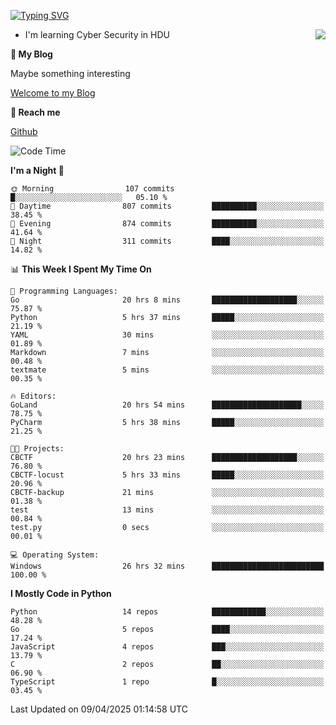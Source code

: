 [![Typing SVG](https://readme-typing-svg.herokuapp.com?font=Fira+Code&pause=1000&random=false&width=450&height=60&lines=Hello+%F0%9F%91%8B%F0%9F%8F%BB;I'm+JBNRZ)](https://git.io/typing-svg)

<a href="#">
  <img align="right" src="https://github-readme-stats.vercel.app/api?username=JBNRZ&show_icons=true&bg_color=15,f2f7fd,E0EAFC" />
</a>

- I'm learning Cyber Security in HDU

 **🌱 My Blog**

Maybe something interesting

[Welcome to my Blog](https://jbnrz.com.cn/)

 **💬 Reach me** 

[Github](https://github.com/JBNRZ)


<!--START_SECTION:waka-->
![Code Time](http://img.shields.io/badge/Code%20Time-1%2C121%20hrs%2051%20mins-blue)

**I'm a Night 🦉** 

```text
🌞 Morning                107 commits         █░░░░░░░░░░░░░░░░░░░░░░░░   05.10 % 
🌆 Daytime                807 commits         ██████████░░░░░░░░░░░░░░░   38.45 % 
🌃 Evening                874 commits         ██████████░░░░░░░░░░░░░░░   41.64 % 
🌙 Night                  311 commits         ████░░░░░░░░░░░░░░░░░░░░░   14.82 % 
```


📊 **This Week I Spent My Time On** 

```text
💬 Programming Languages: 
Go                       20 hrs 8 mins       ███████████████████░░░░░░   75.87 % 
Python                   5 hrs 37 mins       █████░░░░░░░░░░░░░░░░░░░░   21.19 % 
YAML                     30 mins             ░░░░░░░░░░░░░░░░░░░░░░░░░   01.89 % 
Markdown                 7 mins              ░░░░░░░░░░░░░░░░░░░░░░░░░   00.48 % 
textmate                 5 mins              ░░░░░░░░░░░░░░░░░░░░░░░░░   00.35 % 

🔥 Editors: 
GoLand                   20 hrs 54 mins      ████████████████████░░░░░   78.75 % 
PyCharm                  5 hrs 38 mins       █████░░░░░░░░░░░░░░░░░░░░   21.25 % 

🐱‍💻 Projects: 
CBCTF                    20 hrs 23 mins      ███████████████████░░░░░░   76.80 % 
CBCTF-locust             5 hrs 33 mins       █████░░░░░░░░░░░░░░░░░░░░   20.96 % 
CBCTF-backup             21 mins             ░░░░░░░░░░░░░░░░░░░░░░░░░   01.38 % 
test                     13 mins             ░░░░░░░░░░░░░░░░░░░░░░░░░   00.84 % 
test.py                  0 secs              ░░░░░░░░░░░░░░░░░░░░░░░░░   00.01 % 

💻 Operating System: 
Windows                  26 hrs 32 mins      █████████████████████████   100.00 % 
```

**I Mostly Code in Python** 

```text
Python                   14 repos            ████████████░░░░░░░░░░░░░   48.28 % 
Go                       5 repos             ████░░░░░░░░░░░░░░░░░░░░░   17.24 % 
JavaScript               4 repos             ███░░░░░░░░░░░░░░░░░░░░░░   13.79 % 
C                        2 repos             ██░░░░░░░░░░░░░░░░░░░░░░░   06.90 % 
TypeScript               1 repo              █░░░░░░░░░░░░░░░░░░░░░░░░   03.45 % 
```




 Last Updated on 09/04/2025 01:14:58 UTC
<!--END_SECTION:waka-->
